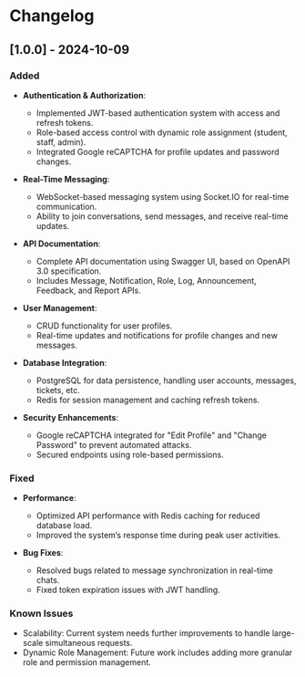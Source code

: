 # Changelog

## [1.0.0] - 2024-10-09

### Added
- **Authentication & Authorization**: 
  - Implemented JWT-based authentication system with access and refresh tokens.
  - Role-based access control with dynamic role assignment (student, staff, admin).
  - Integrated Google reCAPTCHA for profile updates and password changes.

- **Real-Time Messaging**: 
  - WebSocket-based messaging system using Socket.IO for real-time communication.
  - Ability to join conversations, send messages, and receive real-time updates.

- **API Documentation**: 
  - Complete API documentation using Swagger UI, based on OpenAPI 3.0 specification.
  - Includes Message, Notification, Role, Log, Announcement, Feedback, and Report APIs.

- **User Management**:
  - CRUD functionality for user profiles.
  - Real-time updates and notifications for profile changes and new messages.

- **Database Integration**:
  - PostgreSQL for data persistence, handling user accounts, messages, tickets, etc.
  - Redis for session management and caching refresh tokens.

- **Security Enhancements**:
  - Google reCAPTCHA integrated for "Edit Profile" and "Change Password" to prevent automated attacks.
  - Secured endpoints using role-based permissions.

### Fixed
- **Performance**: 
  - Optimized API performance with Redis caching for reduced database load.
  - Improved the system’s response time during peak user activities.

- **Bug Fixes**: 
  - Resolved bugs related to message synchronization in real-time chats.
  - Fixed token expiration issues with JWT handling.

### Known Issues
- Scalability: Current system needs further improvements to handle large-scale simultaneous requests.
- Dynamic Role Management: Future work includes adding more granular role and permission management.
